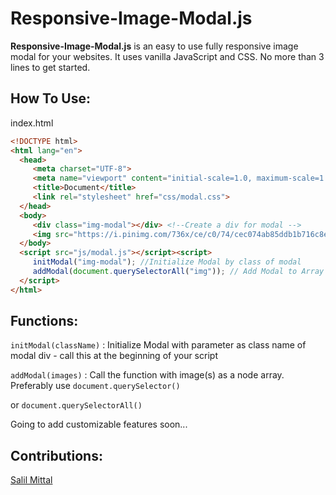 # Responsive-Image-Modal.js
**Responsive-Image-Modal.js** is an
easy to use fully responsive image modal for your websites. It uses
vanilla JavaScript and CSS. No more than 3 lines to get started.

How To Use:
-----------

index.html
 ```html       
<!DOCTYPE html>
<html lang="en">
   <head>
      <meta charset="UTF-8">
      <meta name="viewport" content="initial-scale=1.0, maximum-scale=1.0, user-scalable=no" />
      <title>Document</title>
      <link rel="stylesheet" href="css/modal.css">
   </head>
   <body>
      <div class="img-modal"></div> <!--Create a div for modal -->
      <img src="https://i.pinimg.com/736x/ce/c0/74/cec074ab85ddb1b716c8ea9ed2a79d4f.jpg" alt="">
   </body>
   <script src="js/modal.js"></script><script>
      initModal("img-modal"); //Initialize Modal by class of modal
      addModal(document.querySelectorAll("img")); // Add Modal to Array of Image/Images
   </script>
</html>
```
Functions:
----------

`initModal(className)` : Initialize Modal with parameter as class name
of modal div - call this at the beginning of your script

`addModal(images)` : Call the function with image(s) as a node array.
Preferably use `document.querySelector()`

or `document.querySelectorAll()`

Going to add customizable features soon...

Contributions:
--------------

[Salil Mittal](https://github.com/SalilMittal)
